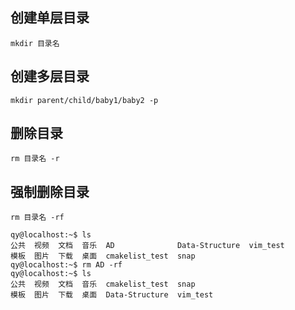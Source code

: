 ## 创建单层目录

```shell
mkdir 目录名
```

## 创建多层目录

```shell
mkdir parent/child/baby1/baby2 -p
```

## 删除目录

```shell
rm 目录名 -r
```

## 强制删除目录

```shell
rm 目录名 -rf
```

```shell
qy@localhost:~$ ls
公共  视频  文档  音乐  AD              Data-Structure  vim_test
模板  图片  下载  桌面  cmakelist_test  snap
qy@localhost:~$ rm AD -rf
qy@localhost:~$ ls
公共  视频  文档  音乐  cmakelist_test  snap
模板  图片  下载  桌面  Data-Structure  vim_test
```

